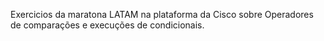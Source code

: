 Exercicios da maratona LATAM na plataforma da Cisco sobre Operadores de comparações e execuções de condicionais.
